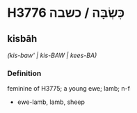 # H3776 כִּשְׂבָּה / כשבה

## kisbâh

_(kis-baw' | kis-BAW | kees-BA)_

### Definition

feminine of H3775; a young ewe; lamb; n-f

- ewe-lamb, lamb, sheep
